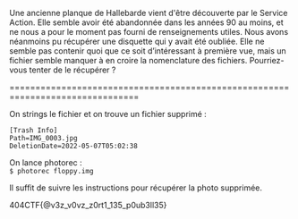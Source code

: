 Une ancienne planque de Hallebarde vient d'être découverte par le Service Action. Elle semble avoir été abandonnée dans les années 90 au moins, et ne nous a pour le moment pas fourni de renseignements utiles. Nous avons néanmoins pu récupérer une disquette qui y avait été oubliée. Elle ne semble pas contenir quoi que ce soit d’intéressant à première vue, mais un fichier semble manquer à en croire la nomenclature des fichiers. Pourriez-vous tenter de le récupérer ?

===============================================================================

On strings le fichier et on trouve un fichier supprimé :

```
[Trash Info]
Path=IMG_0003.jpg
DeletionDate=2022-05-07T05:02:38
```

On lance photorec :\
`$ photorec floppy.img`

Il suffit de suivre les instructions pour récupérer la photo supprimée.

404CTF{@v3z_v0vz_z0rt1_135_p0ub3ll35}
